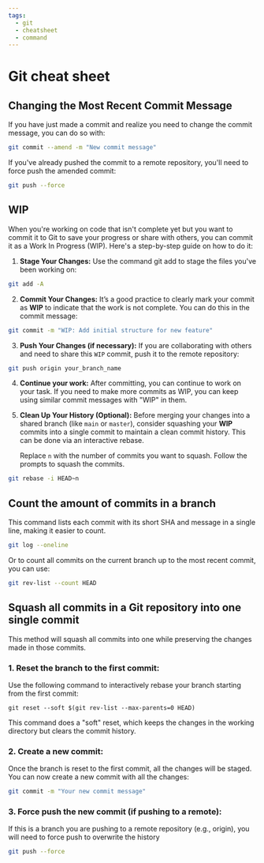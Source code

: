 ```yaml
---
tags:
  - git
  - cheatsheet
  - command
---
```

# Git cheat sheet

## Changing the Most Recent Commit Message

If you have just made a commit and realize you need to change the commit
message,
you can do so with:

```bash
git commit --amend -m "New commit message"
```

If you've already pushed the commit to a remote repository, you'll need to force
push the
amended commit:

```bash
git push --force
```

## WIP

When you're working on code that isn't complete yet but you want to commit it to
Git to save your progress or share with others, you can commit it as a Work In
Progress (WIP). Here's a step-by-step guide on how to do it:

1) **Stage Your Changes:**
   Use the command git add to stage the files you've been working on:
```bash
git add -A
```

2) **Commit Your Changes:**
   It’s a good practice to clearly mark your commit as **WIP** to indicate that
   the work is not complete. You can do this in the commit message:
```bash
git commit -m "WIP: Add initial structure for new feature"
```

3) **Push Your Changes (if necessary):**
   If you are collaborating with others and need to share this `WIP` commit,
   push it to the remote repository:
```bash
git push origin your_branch_name
```

4)  **Continue your work:**
   After committing, you can continue to work on your task. If you need to make
   more commits as WIP, you can keep using similar commit messages with "WIP" in
   them.

5) **Clean Up Your History (Optional):**
   Before merging your changes into a shared branch (like `main` or `master`),
   consider squashing your **WIP** commits into a single commit to maintain a
   clean commit history. This can be done via an interactive rebase.

   Replace `n` with the number of commits you want to squash. Follow the prompts
   to squash the commits.

```bash
git rebase -i HEAD~n
```

## Count the amount of commits in a branch

This command lists each commit with its short SHA and message in a single line,
making it easier to count.

```bash
git log --oneline
```

Or to count all commits on the current branch up to the most recent commit, you
can use:

```bash
git rev-list --count HEAD
```


## Squash all commits in a Git repository into one single commit

This method will squash all commits into one while preserving the changes made
in those commits.
### 1. Reset the branch to the first commit:

Use the following command to interactively rebase your branch starting from the
first commit:

```
git reset --soft $(git rev-list --max-parents=0 HEAD)
```

This command does a "soft" reset, which keeps the changes in the working
directory but clears the commit history.

### 2. Create a new commit:

Once the branch is reset to the first commit, all the changes will be staged.
You can now create a new commit with all the changes:

```bash
git commit -m "Your new commit message"
```

### 3. Force push the new commit (if pushing to a remote):

If this is a branch you are pushing to a remote repository (e.g., origin), you
will need to force push to overwrite the history

```bash
git push --force
```
